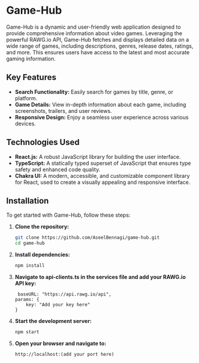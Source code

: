 # Game-Hub

Game-Hub is a dynamic and user-friendly web application designed to provide comprehensive information about video games. Leveraging the powerful RAWG.io API, Game-Hub fetches and displays detailed data on a wide range of games, including descriptions, genres, release dates, ratings, and more. This ensures users have access to the latest and most accurate gaming information.

## Key Features

- **Search Functionality:** Easily search for games by title, genre, or platform.
- **Game Details:** View in-depth information about each game, including screenshots, trailers, and user reviews.
- **Responsive Design:** Enjoy a seamless user experience across various devices.

## Technologies Used

- **React.js:** A robust JavaScript library for building the user interface.
- **TypeScript:** A statically typed superset of JavaScript that ensures type safety and enhanced code quality.
- **Chakra UI:** A modern, accessible, and customizable component library for React, used to create a visually appealing and responsive interface.

## Installation

To get started with Game-Hub, follow these steps:

1. **Clone the repository:**
    ```bash
    git clone https://github.com/AseelBennagi/game-hub.git
    cd game-hub
    ```
 2. **Install dependencies:**
    ```bash
    npm install
    ```
 3. **Navigate to api-clients.ts in the services file and add your RAWG.io API key:**
    ```env
     baseURL: "https://api.rawg.io/api",
    params: {
        key: "Add your key here"
    }
    ```

4. **Start the development server:**
    ```bash
    npm start
    ```

5. **Open your browser and navigate to:**
    ```
    http://localhost:(add your port here)
    ```
